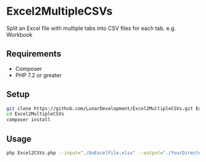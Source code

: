 # Excel2MultipleCSVs
Split an Excel file with multiple tabs into CSV files for each tab. 
e.g. Workbook 

## Requirements
- Composer
- PHP 7.2 or greater

## Setup 
```bash
git clone https://github.com/LunarDevelopment/Excel2MultipleCSVs.git Excel2MultipleCSVs
cd Excel2MultipleCSVs 
composer install 
```

## Usage 
```bash
php Excel2CSVs.php --input="./AnExcelFile.xlsx" --output="./YourDirectoryToOutput"
```

